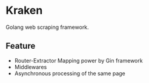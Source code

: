# Kraken

Golang web scraping framework.

## Feature

- Router-Extractor Mapping power by Gin framework
- Middlewares
- Asynchronous processing of the same page